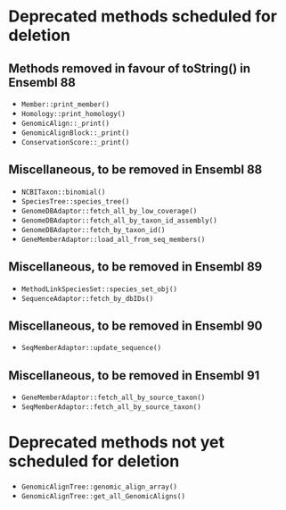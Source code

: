 # Deprecated methods scheduled for deletion

## Methods removed in favour of toString() in Ensembl 88

* `Member::print_member()`
* `Homology::print_homology()`
* `GenomicAlign::_print()`
* `GenomicAlignBlock::_print()`
* `ConservationScore::_print()`

## Miscellaneous, to be removed in Ensembl 88

* `NCBITaxon::binomial()`
* `SpeciesTree::species_tree()`
* `GenomeDBAdaptor::fetch_all_by_low_coverage()`
* `GenomeDBAdaptor::fetch_all_by_taxon_id_assembly()`
* `GenomeDBAdaptor::fetch_by_taxon_id()`
* `GeneMemberAdaptor::load_all_from_seq_members()`

## Miscellaneous, to be removed in Ensembl 89

* `MethodLinkSpeciesSet::species_set_obj()`
* `SequenceAdaptor::fetch_by_dbIDs()`

## Miscellaneous, to be removed in Ensembl 90

* `SeqMemberAdaptor::update_sequence()`

## Miscellaneous, to be removed in Ensembl 91

* `GeneMemberAdaptor::fetch_all_by_source_taxon()`
* `SeqMemberAdaptor::fetch_all_by_source_taxon()`

# Deprecated methods not yet scheduled for deletion

* `GenomicAlignTree::genomic_align_array()`
* `GenomicAlignTree::get_all_GenomicAligns()`


